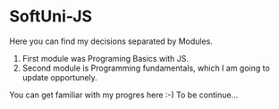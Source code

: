 # SoftUni-JS

Here you can find my decisions separated by Modules.
1. First module was Programing Basics with JS.
2. Second module is Programming fundamentals, which I am going to update opportunely.

You can get familiar with my progres here :-)
To be continue...